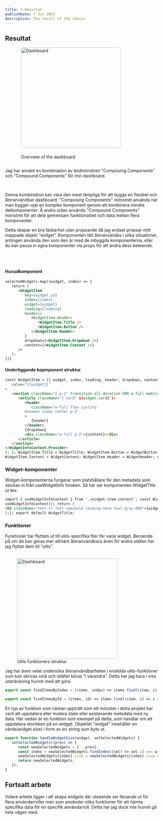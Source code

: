 ```yaml
---
title: 3.Resultat
publishDate: 7 Jun 2023
description: The result of the thesis
---
```


## Resultat

<div class="container">
    <figure class="abstract-image">
      <img src="/assets/dashboard.jpg" alt="Dashboard" width="330">
      <figcaption>
        Overview of the dashboard
      </figcaption>
    </figure>
    <p class="start">Jag har använt en kombination av kodmönstren "Composing Components" och "Compound Components" för min dashboard.</p>
    <br />
<p>
Denna kombination kan vara den mest lämpliga för att bygga en flexibel och återanvändbar dashboard. "Composing Components" mönstret används när man bygger upp en komplex komponent genom att kombinera mindre delkomponenter.
Å andra sidan används "Compound Components" mönstret för att dela gemensam funktionalitet och data mellan flera komponenter.
</p>
<p>
Detta skapar en bra läsbarhet utan propsande då jag endast propsar mitt mappade objekt “widget”. Komponenten lätt återanvändas i olika situationer, antingen använda den som den är med de inbyggda komponenterna, eller du kan passa in egna komponenter via props för att ändra dess beteende.
</p>
    <br />
    <br />

#### Huvudkomponent

```html
selectedWidgets.map((widget, index) => {
   return (
      <WidgetItem
         key={widget.id}
         index={index}
         widget={widget}
         loading={loading}
         header={
            <WidgetItem.Header>
               <WidgetItem.Title />
               <WidgetItem.Button />
            </WidgetItem.Header>
         }
         dropdown={<WidgetItem.Dropdown />}
         content={<WidgetItem.Content />}
      />
   );
})}
```

#### Underliggande kopmponent struktur

```html
const WidgetItem = ({ widget, index, loading, header, dropdown, content }) => { return ( <WidgetInfoContext.Provider
   value="{{widget}}"
>
   <section className="{`p-2" transition-all duration-500 w-full mobile:${widget.size}`}>
      <article className="{`card" ${widget.card}`}>
         <header
            className="w-full flex justify-   
         between items-center p-2"
         >
            {header}
         </header>
         {dropdown}
         <div className="w-full p-2">{content}</div>
      </article>
   </section>
</WidgetInfoContext.Provider>
); }; WidgetItem.Title = WidgetTitle; WidgetItem.Button = WidgetButton; WidgetItem.Dropdown = WidgetDropdown;
WidgetItem.Content = WidgetContent; WidgetItem.Header = WidgetHeader; export default WidgetItem;
```

### Widget-komponenter

Widget-komponenterna fungerar som platshållare för den metadata som skickas in från useWidgetInfo hooken. Så här ser komponenten WidgetTitle ut tex:

```html
import { useWidgetInfoContext } from './widget-item-context'; const WidgetTitle = () => { const { widget } =
useWidgetInfoContext(); return (
<h5 className="text-xl font-semibold leading-none text-gray-800">{widget.title}</h5>
);}; export default WidgetTitle;
```

### Funktioner

Funktioner har flyttats ut till utils-specifika filer för varje widget. Beroende på om de kan göras mer allmänt återanvändbara även för andra ställen har jag flyttat dem till ”utils”.
<br />
<br />

<figure class="files-image">
    <img src="/assets/utils.png" alt="Dashboard" width="330">
    <figcaption>
    Utils funktioners struktur
    </figcaption>
</figure>

Jag har även velat undersöka återanvändbarheten i enskilda utils-funktioner som kan skrivas små och istället köras “i varandra”. Detta har jag bara i viss utsträckning hunnit med att göra.

```js
export const findItemsByIndex = (items, index) => items.find((item, i) => i === index);

export const findItemsById = (items, id) => items.find((item, i) => i === id);
```

En typ av funktion som nästan uppträtt som ett mönster i detta projekt har varit att uppdatera eller mutera state eller existerande metadata med ny data. Här nedan är en funktion som exempel på detta, som handlar om att uppdatera storleken på en widget. Objektet “widget” innehåller en värde(widget.size) i form av en string som byts ut.

```js
export function handleWidgetSize(widget, setSelectedWidgets) {
   setSelectedWidgets((prev) => {
      const newSelectedWidgets = [...prev];
      const index = newSelectedWidgets.findIndex((sel) => sel.id === widget.id);
      newSelectedWidgets[index].size = newSelectedWidgets[index].size === "w-full" ? "w-1/2" : "w-full";
      return newSelectedWidgets;
   });
}
```

## Fortsatt arbete

Vidare arbete ligger i att skapa widgets där utseende ser liknande ut för flera användarroller men som använder olika funktioner för att hämta specifika data för en specifik användarroll. Detta har jag dock inte hunnit gå hela vägen med.

</div>

<style>
  .start {
    margin-top: 1em;
  }
  .abstract-image {
    float: right;
    margin: -1em 1em 2em 2em;
    max-width: 400px;
  }

.abstract-image img {
border-radius: 8px;
margin-bottom: 1.5em;
}

@media (max-width: 1020px) {
.abstract-image {
float: none;
margin: 0 auto 2em;
}
}
</style>
